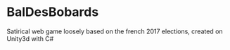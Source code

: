 # BalDesBobards
Satirical web game loosely based on the french 2017 elections, created on Unity3d with C#
